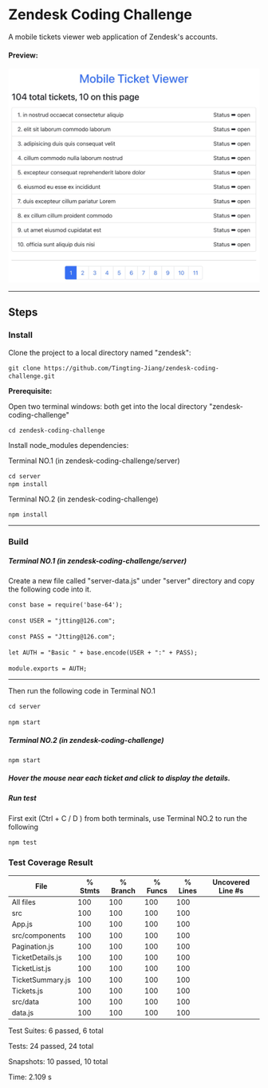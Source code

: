 # **Zendesk Coding Challenge**

A mobile tickets viewer web application of Zendesk's accounts.

#### Preview:

![](src/data/21901638156094_.pic_hd.jpg)


___

## **Steps**

### **Install**

Clone the project to a local directory named "zendesk":
    
    git clone https://github.com/Tingting-Jiang/zendesk-coding-challenge.git

**Prerequisite:**

Open two terminal windows: both get into the local directory "zendesk-coding-challenge"

    cd zendesk-coding-challenge

Install node_modules dependencies:

Terminal NO.1 (in zendesk-coding-challenge/server)

    cd server
    npm install

Terminal NO.2  (in zendesk-coding-challenge)

    npm install

___

### **Build**

##### Terminal NO.1 (in zendesk-coding-challenge/server)

Create a new file called "server-data.js" under "server" directory and copy the following code into it.

    const base = require('base-64');
    
    const USER = "jtting@126.com";
    
    const PASS = "Jtting@126.com";
    
    let AUTH = "Basic " + base.encode(USER + ":" + PASS);
    
    module.exports = AUTH;
---
Then run the following code in Terminal NO.1

    cd server

    npm start

##### Terminal NO.2  (in zendesk-coding-challenge)

    npm start
    
##### Hover the mouse near each ticket and click to display the details. 

##### Run test

First exit (Ctrl + C / D ) from both terminals, use Terminal NO.2 to run the following

    npm test

### **Test Coverage Result**
File               | % Stmts | % Branch | % Funcs | % Lines | Uncovered Line #s 
-------------------|---------|----------|---------|---------|-------------------
All files          |     100 |      100 |     100 |     100 |                   
 src               |     100 |      100 |     100 |     100 |                   
  App.js           |     100 |      100 |     100 |     100 |                   
 src/components    |     100 |      100 |     100 |     100 |                   
  Pagination.js    |     100 |      100 |     100 |     100 |                   
  TicketDetails.js |     100 |      100 |     100 |     100 |                   
  TicketList.js    |     100 |      100 |     100 |     100 |                   
  TicketSummary.js |     100 |      100 |     100 |     100 |                   
  Tickets.js       |     100 |      100 |     100 |     100 |                   
 src/data          |     100 |      100 |     100 |     100 |                   
  data.js          |     100 |      100 |     100 |     100 |                   


Test Suites: 6 passed, 6 total

Tests:       24 passed, 24 total

Snapshots:   10 passed, 10 total

Time:        2.109 s
